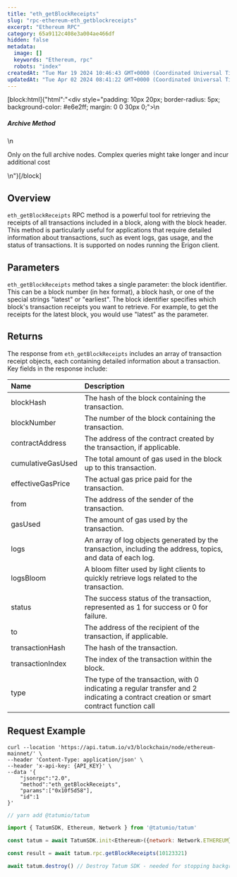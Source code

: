 ```yaml
---
title: "eth_getBlockReceipts"
slug: "rpc-ethereum-eth_getblockreceipts"
excerpt: "Ethereum RPC"
category: 65a9112c408e3a004ae466df
hidden: false
metadata: 
  image: []
  keywords: "Ethereum, rpc"
  robots: "index"
createdAt: "Tue Mar 19 2024 10:46:43 GMT+0000 (Coordinated Universal Time)"
updatedAt: "Tue Apr 02 2024 08:41:22 GMT+0000 (Coordinated Universal Time)"
---
```

[block:html]{"html":"<div style=\"padding: 10px 20px; border-radius: 5px; background-color: #e6e2ff; margin: 0 0 30px 0;\">\n  <h5>Archive Method</h5>\n  <p>Only on the full archive nodes. Complex queries might take longer and incur additional cost</p>\n</div>"}[/block]

## Overview

`eth_getBlockReceipts` RPC method is a powerful tool for retrieving the receipts of all transactions included in a block, along with the block header. This method is particularly useful for applications that require detailed information about transactions, such as event logs, gas usage, and the status of transactions. It is supported on nodes running the Erigon client.

## Parameters

 `eth_getBlockReceipts` method takes a single parameter: the block identifier. This can be a block number (in hex format), a block hash, or one of the special strings "latest" or "earliest". The block identifier specifies which block's transaction receipts you want to retrieve. For example, to get the receipts for the latest block, you would use "latest" as the parameter.

## Returns

The response from `eth_getBlockReceipts` includes an array of transaction receipt objects, each containing detailed information about a transaction. Key fields in the response include:

| Name              | Description                                                                                                                            |
| :---------------- | :------------------------------------------------------------------------------------------------------------------------------------- |
| blockHash         | The hash of the block containing the transaction.                                                                                      |
| blockNumber       | The number of the block containing the transaction.                                                                                    |
| contractAddress   | The address of the contract created by the transaction, if applicable.                                                                 |
| cumulativeGasUsed | The total amount of gas used in the block up to this transaction.                                                                      |
| effectiveGasPrice | The actual gas price paid for the transaction.                                                                                         |
| from              | The address of the sender of the transaction.                                                                                          |
| gasUsed           | The amount of gas used by the transaction.                                                                                             |
| logs              | An array of log objects generated by the transaction, including the address, topics, and data of each log.                             |
| logsBloom         | A bloom filter used by light clients to quickly retrieve logs related to the transaction.                                              |
| status            | The success status of the transaction, represented as 1 for success or 0 for failure.                                                  |
| to                | The address of the recipient of the transaction, if applicable.                                                                        |
| transactionHash   | The hash of the transaction.                                                                                                           |
| transactionIndex  | The index of the transaction within the block.                                                                                         |
| type              | The type of the transaction, with 0 indicating a regular transfer and 2 indicating a contract creation or smart contract function call |

## Request Example

```curl
curl --location 'https://api.tatum.io/v3/blockchain/node/ethereum-mainnet/' \
--header 'Content-Type: application/json' \
--header 'x-api-key: {API_KEY}' \
--data '{
    "jsonrpc":"2.0",
    "method":"eth_getBlockReceipts",
    "params":["0x10f5d58"],
    "id":1
}'
```
```javascript JS SDK
// yarn add @tatumio/tatum

import { TatumSDK, Ethereum, Network } from '@tatumio/tatum'

const tatum = await TatumSDK.init<Ethereum>({network: Network.ETHEREUM})

const result = await tatum.rpc.getBlockReceipts(10123321)

await tatum.destroy() // Destroy Tatum SDK - needed for stopping background jobs
```
